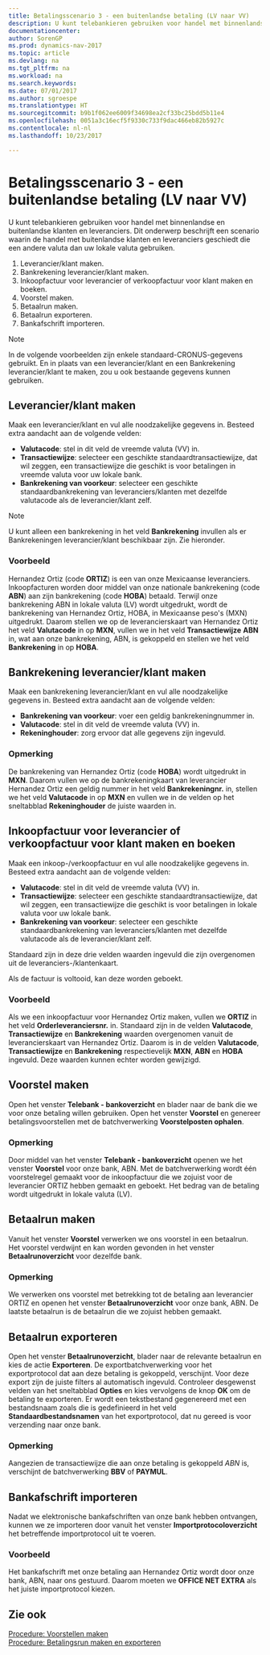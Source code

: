 ```yaml
---
title: Betalingsscenario 3 - een buitenlandse betaling (LV naar VV)
description: U kunt telebankieren gebruiken voor handel met binnenlandse en buitenlandse klanten en leveranciers.
documentationcenter: 
author: SorenGP
ms.prod: dynamics-nav-2017
ms.topic: article
ms.devlang: na
ms.tgt_pltfrm: na
ms.workload: na
ms.search.keywords: 
ms.date: 07/01/2017
ms.author: sgroespe
ms.translationtype: HT
ms.sourcegitcommit: b9b1f062ee6009f34698ea2cf33bc25bdd5b11e4
ms.openlocfilehash: 0051a3c16ecf5f9330c733f9dac466eb82b5927c
ms.contentlocale: nl-nl
ms.lasthandoff: 10/23/2017

---
```

# <a name="payment-scenario-3---foreign-payment-lcy--to-fcy"></a>Betalingsscenario 3 - een buitenlandse betaling (LV naar VV)
U kunt telebankieren gebruiken voor handel met binnenlandse en buitenlandse klanten en leveranciers. Dit onderwerp beschrijft een scenario waarin de handel met buitenlandse klanten en leveranciers geschiedt die een andere valuta dan uw lokale valuta gebruiken.  

1.  Leverancier/klant maken.  
2.  Bankrekening leverancier/klant maken.  
3.  Inkoopfactuur voor leverancier of verkoopfactuur voor klant maken en boeken.  
4.  Voorstel maken.  
5.  Betaalrun maken.  
6.  Betaalrun exporteren.  
7.  Bankafschrift importeren.  

> [!NOTE]  
>  In de volgende voorbeelden zijn enkele standaard-CRONUS-gegevens gebruikt. En in plaats van een leverancier/klant en een Bankrekening leverancier/klant te maken, zou u ook bestaande gegevens kunnen gebruiken.  

## <a name="create-vendorcustomer"></a>Leverancier/klant maken  
 Maak een leverancier/klant en vul alle noodzakelijke gegevens in. Besteed extra aandacht aan de volgende velden:  

- **Valutacode**: stel in dit veld de vreemde valuta (VV) in.  
- **Transactiewijze**: selecteer een geschikte standaardtransactiewijze, dat wil zeggen, een transactiewijze die geschikt is voor betalingen in vreemde valuta voor uw lokale bank.  
- **Bankrekening van voorkeur**: selecteer een geschikte standaardbankrekening van leveranciers/klanten met dezelfde valutacode als de leverancier/klant zelf.  

> [!NOTE]  
>  U kunt alleen een bankrekening in het veld **Bankrekening** invullen als er Bankrekeningen leverancier/klant beschikbaar zijn. Zie hieronder.  

### <a name="example"></a>Voorbeeld  
Hernandez Ortiz (code **ORTIZ**) is een van onze Mexicaanse leveranciers. Inkoopfacturen worden door middel van onze nationale bankrekening (code **ABN**) aan zijn bankrekening (code **HOBA**) betaald. Terwijl onze bankrekening ABN in lokale valuta (LV) wordt uitgedrukt, wordt de bankrekening van Hernandez Ortiz, HOBA, in Mexicaanse peso's (MXN) uitgedrukt. Daarom stellen we op de leverancierskaart van Hernandez Ortiz het veld **Valutacode** in op **MXN**, vullen we in het veld **Transactiewijze** **ABN** in, wat aan onze bankrekening, ABN, is gekoppeld en stellen we het veld **Bankrekening** in op **HOBA**.  

## <a name="create-vendorcustomer-bank-account"></a>Bankrekening leverancier/klant maken  
Maak een bankrekening leverancier/klant en vul alle noodzakelijke gegevens in. Besteed extra aandacht aan de volgende velden:  

- **Bankrekening van voorkeur**: voer een geldig bankrekeningnummer in.  
- **Valutacode**: stel in dit veld de vreemde valuta (VV) in.  
- **Rekeninghouder**: zorg ervoor dat alle gegevens zijn ingevuld.  

### <a name="example"></a>Opmerking  
De bankrekening van Hernandez Ortiz (code **HOBA**) wordt uitgedrukt in **MXN**. Daarom vullen we op de bankrekeningkaart van leverancier Hernandez Ortiz een geldig nummer in het veld **Bankrekeningnr.** in, stellen we het veld **Valutacode** in op **MXN** en vullen we in de velden op het sneltabblad **Rekeninghouder** de juiste waarden in.  

## <a name="create-and-post-purchase-invoice-for-vendor-or-sales-invoice-for-customer"></a>Inkoopfactuur voor leverancier of verkoopfactuur voor klant maken en boeken  
Maak een inkoop-/verkoopfactuur en vul alle noodzakelijke gegevens in. Besteed extra aandacht aan de volgende velden:  

- **Valutacode**: stel in dit veld de vreemde valuta (VV) in.  
- **Transactiewijze**: selecteer een geschikte standaardtransactiewijze, dat wil zeggen, een transactiewijze die geschikt is voor betalingen in lokale valuta voor uw lokale bank.  
- **Bankrekening van voorkeur**: selecteer een geschikte standaardbankrekening van leveranciers/klanten met dezelfde valutacode als de leverancier/klant zelf.  

Standaard zijn in deze drie velden waarden ingevuld die zijn overgenomen uit de leveranciers-/klantenkaart.  

Als de factuur is voltooid, kan deze worden geboekt.  

### <a name="example"></a>Voorbeeld  
Als we een inkoopfactuur voor Hernandez Ortiz maken, vullen we **ORTIZ** in het veld **Orderleveranciersnr.** in. Standaard zijn in de velden **Valutacode**, **Transactiewijze** en **Bankrekening** waarden overgenomen vanuit de leverancierskaart van Hernandez Ortiz. Daarom is in de velden **Valutacode**, **Transactiewijze** en **Bankrekening** respectievelijk **MXN**, **ABN** en **HOBA** ingevuld. Deze waarden kunnen echter worden gewijzigd.  

## <a name="create-proposal"></a>Voorstel maken  
Open het venster **Telebank - bankoverzicht** en blader naar de bank die we voor onze betaling willen gebruiken. Open het venster **Voorstel** en genereer betalingsvoorstellen met de batchverwerking **Voorstelposten ophalen**.  

### <a name="example"></a>Opmerking  
Door middel van het venster **Telebank - bankoverzicht** openen we het venster **Voorstel** voor onze bank, ABN. Met de batchverwerking wordt één voorstelregel gemaakt voor de inkoopfactuur die we zojuist voor de leverancier ORTIZ hebben gemaakt en geboekt. Het bedrag van de betaling wordt uitgedrukt in lokale valuta (LV).  

## <a name="create-payment-history"></a>Betaalrun maken  
Vanuit het venster **Voorstel** verwerken we ons voorstel in een betaalrun. Het voorstel verdwijnt en kan worden gevonden in het venster **Betaalrunoverzicht** voor dezelfde bank.  

### <a name="example"></a>Opmerking  
We verwerken ons voorstel met betrekking tot de betaling aan leverancier ORTIZ en openen het venster **Betaalrunoverzicht** voor onze bank, ABN. De laatste betaalrun is de betaalrun die we zojuist hebben gemaakt.  

## <a name="export-payment-history"></a>Betaalrun exporteren  
Open het venster **Betaalrunoverzicht**, blader naar de relevante betaalrun en kies de actie **Exporteren**. De exportbatchverwerking voor het exportprotocol dat aan deze betaling is gekoppeld, verschijnt. Voor deze export zijn de juiste filters al automatisch ingevuld. Controleer desgewenst velden van het sneltabblad **Opties** en kies vervolgens de knop **OK** om de betaling te exporteren. Er wordt een tekstbestand gegenereerd met een bestandsnaam zoals die is gedefinieerd in het veld **Standaardbestandsnamen** van het exportprotocol, dat nu gereed is voor verzending naar onze bank.  

### <a name="example"></a>Opmerking  
Aangezien de transactiewijze die aan onze betaling is gekoppeld *ABN* is, verschijnt de batchverwerking **BBV** of **PAYMUL**.  

## <a name="import-bank-statement"></a>Bankafschrift importeren  
Nadat we elektronische bankafschriften van onze bank hebben ontvangen, kunnen we ze importeren door vanuit het venster **Importprotocoloverzicht** het betreffende importprotocol uit te voeren.  

### <a name="example"></a>Voorbeeld  
Het bankafschrift met onze betaling aan Hernandez Ortiz wordt door onze bank, ABN, naar ons gestuurd. Daarom moeten we **OFFICE NET EXTRA** als het juiste importprotocol kiezen.  

## <a name="see-also"></a>Zie ook  
 [Procedure: Voorstellen maken](how-to-create-proposals.md)   
 [Procedure: Betalingsrun maken en exporteren](how-to-create-and-export-payment-history.md)

